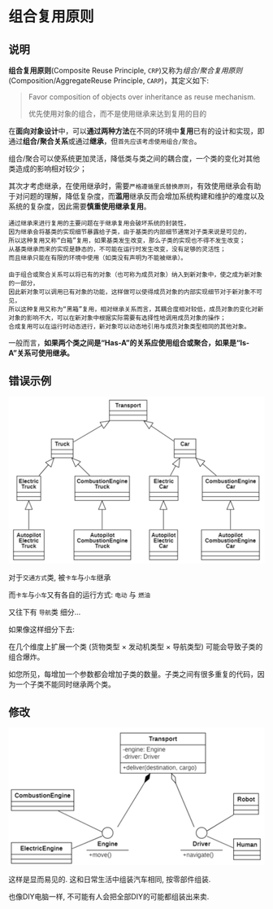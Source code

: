 # 组合复用原则

## 说明
**组合复用原则**(Composite Reuse Principle, `CRP`)又称为*组合/聚合复用原则*(Composition/AggregateReuse Principle, `CARP`)，其定义如下:

> Favor composition of objects over inheritance as reuse mechanism.
>
> 优先使用对象的组合，而不是使用继承来达到复用的目的

在**面向对象设计**中，可以**通过两种方法**在不同的环境中**复用**已有的设计和实现，即通过**组合/聚合关系**或通过**继承**，但`首先应该考虑使用组合/聚合`。

组合/聚合可以使系统更加灵活，降低类与类之间的耦合度，一个类的变化对其他类造成的影响相对较少；

其次才考虑继承，在使用继承时，需要`严格遵循里氏替换原则`，有效使用继承会有助于对问题的理解，降低复杂度，而**滥用**继承反而会增加系统构建和维护的难度以及系统的复杂度，因此需要**慎重使用继承复用**。

```解释
通过继承来进行复用的主要问题在于继承复用会破坏系统的封装性，
因为继承会将基类的实现细节暴露给子类，由于基类的内部细节通常对子类来说是可见的，
所以这种复用又称“白箱”复用，如果基类发生改变，那么子类的实现也不得不发生改变；
从基类继承而来的实现是静态的，不可能在运行时发生改变，没有足够的灵活性；
而且继承只能在有限的环境中使用（如类没有声明为不能被继承）。

由于组合或聚合关系可以将已有的对象（也可称为成员对象）纳入到新对象中，使之成为新对象的一部分，
因此新对象可以调用已有对象的功能，这样做可以使得成员对象的内部实现细节对于新对象不可见，
所以这种复用又称为“黑箱”复用，相对继承关系而言，其耦合度相对较低，成员对象的变化对新对象的影响不大，可以在新对象中根据实际需要有选择性地调用成员对象的操作；
合成复用可以在运行时动态进行，新对象可以动态地引用与成员对象类型相同的其他对象。
```

一般而言，**如果两个类之间是“Has-A”的关系应使用组合或聚合，如果是“Is-A”关系可使用继承。**

## 错误示例
![PRINTSCREEN_20231225_002144.png](./PRINTSCREEN_20231225_002144.png)

对于`交通方式`类, 被`卡车`与`小车`继承

而`卡车`与`小车`又有各自的运行方式: `电动` 与 `燃油`

又往下有 `导航`类 细分...

如果像这样细分下去:

在几个维度上扩展一个类 (货物类型 × 发动机类型 × 导航类型) 可能会导致子类的组合爆炸。

如您所见，每增加一个参数都会增加子类的数量。子类之间有很多重复的代码，因为一个子类不能同时继承两个类。

## 修改

![PRINTSCREEN_20231225_002448.png](./PRINTSCREEN_20231225_002448.png)

这样是显而易见的. 这和日常生活中组装汽车相同, 按零部件组装.

也像DIY电脑一样, 不可能有人会把全部DIY的可能都组装出来卖.